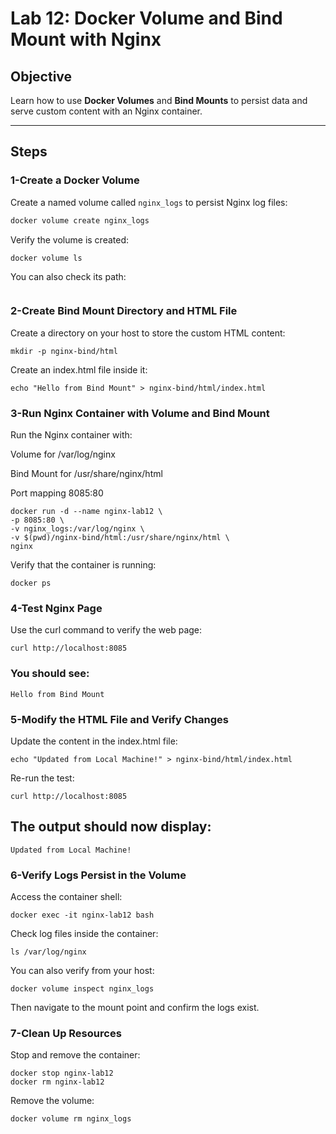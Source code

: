 # Lab 12: Docker Volume and Bind Mount with Nginx

## Objective
Learn how to use **Docker Volumes** and **Bind Mounts** to persist data and serve custom content with an Nginx container.

---

##  Steps

### 1-Create a Docker Volume
Create a named volume called `nginx_logs` to persist Nginx log files:
```bash
docker volume create nginx_logs
```
Verify the volume is created:
```
docker volume ls
```
You can also check its path:

```docker volume inspect nginx_logs
```
### 2-Create Bind Mount Directory and HTML File
Create a directory on your host to store the custom HTML content:

```
mkdir -p nginx-bind/html
```
Create an index.html file inside it:
```
echo "Hello from Bind Mount" > nginx-bind/html/index.html
```
### 3-Run Nginx Container with Volume and Bind Mount
Run the Nginx container with:

Volume for /var/log/nginx

Bind Mount for /usr/share/nginx/html

Port mapping 8085:80

```
docker run -d --name nginx-lab12 \
-p 8085:80 \
-v nginx_logs:/var/log/nginx \
-v $(pwd)/nginx-bind/html:/usr/share/nginx/html \
nginx
```
Verify that the container is running:

```
docker ps
```
### 4-Test Nginx Page
Use the curl command to verify the web page:
```
curl http://localhost:8085
```
### You should see:

```
Hello from Bind Mount
```
### 5-Modify the HTML File and Verify Changes
Update the content in the index.html file:
```
echo "Updated from Local Machine!" > nginx-bind/html/index.html
```
Re-run the test:

```
curl http://localhost:8085
```
## The output should now display:
```
Updated from Local Machine!
```
### 6-Verify Logs Persist in the Volume
Access the container shell:
```
docker exec -it nginx-lab12 bash
```
Check log files inside the container:
```
ls /var/log/nginx
```
You can also verify from your host:
```
docker volume inspect nginx_logs
```
Then navigate to the mount point and confirm the logs exist.

### 7-Clean Up Resources
Stop and remove the container:
```
docker stop nginx-lab12
docker rm nginx-lab12
```
Remove the volume:
```
docker volume rm nginx_logs
```
